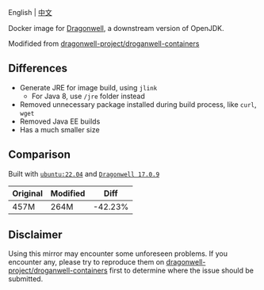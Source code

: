English | [中文](./readme_CN.md)

Docker image for [Dragonwell](https://github.com/dragonwell-project), a downstream version of OpenJDK.

Modifided from [dragonwell-project/droganwell-containers](https://github.com/dragonwell-project/dragonwell-containers/)

## Differences

- Generate JRE for image build, using `jlink`
    - For Java 8, use `/jre` folder instead
- Removed unnecessary package installed during build process, like `curl`, `wget`
- Removed Java EE builds
- Has a much smaller size

## Comparison

Built with [`ubuntu:22.04`](https://hub.docker.com/layers/library/ubuntu/22.04/images/sha256-bbf3d1baa208b7649d1d0264ef7d522e1dc0deeeaaf6085bf8e4618867f03494?context=explore) and [`Dragonwell 17.0.9`](https://github.com/dragonwell-project/dragonwell17/releases/tag/dragonwell-standard-17.0.9.0.10%2B9_jdk-17.0.9-ga)

|Original|Modified|Diff    |
|--------|--------|--------|
|457M    |264M    |-42.23% |

## Disclaimer
Using this mirror may encounter some unforeseen problems. If you encounter any, please try to reproduce them on [dragonwell-project/droganwell-containers](https://github.com/dragonwell-project/dragonwell-containers/) first to determine where the issue should be submitted.